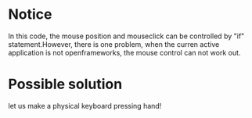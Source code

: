 # Notice

In this code, the mouse position and mouseclick can be controlled by "if" statement.However, there is one problem, when the curren active application is not openframeworks, the mouse control can not work out.

 # Possible solution

 let us make a physical keyboard pressing hand!
